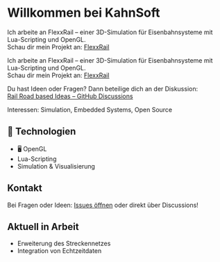 #  Willkommen bei KahnSoft

Ich arbeite an FlexxRail – einer 3D-Simulation für Eisenbahnsysteme mit Lua-Scripting und OpenGL.  
Schau dir mein Projekt an: [FlexxRail](https://github.com/KahnSoft/FlexxRail)

Ich arbeite an FlexxRail – einer 3D-Simulation für Eisenbahnsysteme mit Lua-Scripting und OpenGL.  
Schau dir mein Projekt an: [FlexxRail](https://github.com/KahnSoft/FlexxRail)

Du hast Ideen oder Fragen? Dann beteilige dich an der Diskussion:  
[Rail Road based Ideas – GitHub Discussions](https://github.com/KahnSoft/FlexxRail/discussions)

Interessen: Simulation, Embedded Systems, Open Source


## 🔧 Technologien
- 🖥️ OpenGL
-  Lua-Scripting
-  Simulation & Visualisierung

##  Kontakt
Bei Fragen oder Ideen: [Issues öffnen](https://github.com/KahnSoft/FlexxRail/issues) oder direkt über Discussions!

##  Aktuell in Arbeit
- Erweiterung des Streckennetzes
- Integration von Echtzeitdaten
